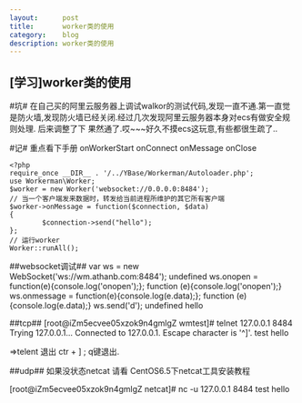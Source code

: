 ```yaml
---
layout:      post
title:       worker类的使用
category:    blog
description: worker类的使用
---
```


## [学习]worker类的使用

#坑#
在自己买的阿里云服务器上调试walkor的测试代码,发现一直不通.第一直觉是防火墙,发现防火墙已经关闭.经过几次发现阿里云服务器本身对ecs有做安全规则处理.
后来调整了下 果然通了.哎~~~好久不摸ecs这玩意,有些都很生疏了..

#记#
重点看下手册
onWorkerStart
onConnect
onMessage
onClose


```
<?php
require_once __DIR__ . '/../YBase/Workerman/Autoloader.php';
use Workerman\Worker;
$worker = new Worker('websocket://0.0.0.0:8484');
// 当一个客户端发来数据时，转发给当前进程所维护的其它所有客户端
$worker->onMessage = function($connection, $data)
{
        $connection->send("hello");
};
// 运行worker
Worker::runAll();
```

             
##websocket调试##
var ws = new WebSocket('ws://wm.athanb.com:8484');
undefined
ws.onopen = function(e){console.log('onopen');};
function (e){console.log('onopen');}
ws.onmessage = function(e){console.log(e.data);};
function (e){console.log(e.data);}
ws.send('d');
undefined
hello


##tcp##
[root@iZm5ecvee05xzok9n4gmlgZ wmtest]# telnet 127.0.0.1 8484
Trying 127.0.0.1...
Connected to 127.0.0.1.
Escape character is '^]'.
test
hello

=>telent 退出 ctr + ] ;  q键退出.


##udp##
如果没状态netcat 请看 CentOS6.5下netcat工具安装教程

[root@iZm5ecvee05xzok9n4gmlgZ netcat]# nc -u 127.0.0.1 8484
test
hello
